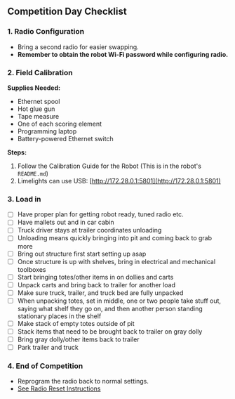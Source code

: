 ## Competition Day Checklist

### 1. Radio Configuration
- Bring a second radio for easier swapping.
- **Remember to obtain the robot Wi-Fi password while configuring radio.**

### 2. Field Calibration
**Supplies Needed:**

- Ethernet spool
- Hot glue gun
- Tape measure
- One of each scoring element
- Programming laptop
- Battery-powered Ethernet switch

**Steps:**

1. Follow the Calibration Guide for the Robot (This is in the robot's `README.md`)
2. Limelights can use USB: [http://172.28.0.1:5801](http://172.28.0.1:5801)

### 3. Load in

- [ ] Have proper plan for getting robot ready, tuned radio etc.
- [ ] Have mallets out and in car cabin
- [ ] Truck driver stays at trailer coordinates unloading
- [ ] Unloading means quickly bringing into pit and coming back to grab more
- [ ] Bring out structure first start setting up asap
- [ ] Once structure is up with shelves, bring in electrical and mechanical toolboxes
- [ ] Start bringing totes/other items in on dollies and carts
- [ ] Unpack carts and bring back to trailer for another load
- [ ] Make sure truck, trailer, and truck bed are fully unpacked
- [ ] When unpacking totes, set in middle, one or two people take stuff out, saying what shelf they go on, and then another person standing stationary places in the shelf
- [ ] Make stack of empty totes outside of pit
- [ ] Stack items that need to be brought back to trailer on gray dolly
- [ ] Bring gray dolly/other items back to trailer
- [ ] Park trailer and truck

### 4. End of Competition
- Reprogram the radio back to normal settings.
- [See Radio Reset Instructions](../Software/Configuring%20the%20Radio.md)